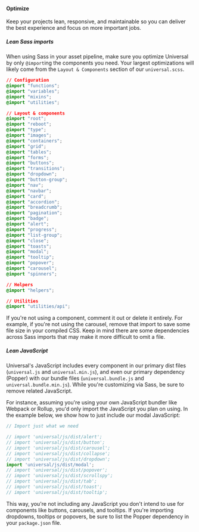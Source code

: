 #### Optimize

Keep your projects lean, responsive, and maintainable so you can deliver the best experience and focus on more important jobs.

##### Lean Sass imports

When using Sass in your asset pipeline, make sure you optimize Universal by only `@import`ing the components you need. Your largest optimizations will likely come from the `Layout & Components` section of our `universal.scss`.
``` css
// Configuration
@import "functions";
@import "variables";
@import "mixins";
@import "utilities";

// Layout & components
@import "root";
@import "reboot";
@import "type";
@import "images";
@import "containers";
@import "grid";
@import "tables";
@import "forms";
@import "buttons";
@import "transitions";
@import "dropdown";
@import "button-group";
@import "nav";
@import "navbar";
@import "card";
@import "accordion";
@import "breadcrumb";
@import "pagination";
@import "badge";
@import "alert";
@import "progress";
@import "list-group";
@import "close";
@import "toasts";
@import "modal";
@import "tooltip";
@import "popover";
@import "carousel";
@import "spinners";

// Helpers
@import "helpers";

// Utilities
@import "utilities/api";
```

If you're not using a component, comment it out or delete it entirely. For example, if you're not using the carousel, remove that import to save some file size in your compiled CSS. Keep in mind there are some dependencies across Sass imports that may make it more difficult to omit a file.

##### Lean JavaScript

Universal's JavaScript includes every component in our primary dist files (`universal.js` and `universal.min.js`), and even our primary dependency (Popper) with our bundle files (`universal.bundle.js` and `universal.bundle.min.js`). While you're customizing via Sass, be sure to remove related JavaScript.

For instance, assuming you're using your own JavaScript bundler like Webpack or Rollup, you'd only import the JavaScript you plan on using. In the example below, we show how to just include our modal JavaScript:

```js
// Import just what we need

// import 'universal/js/dist/alert';
// import 'universal/js/dist/button';
// import 'universal/js/dist/carousel';
// import 'universal/js/dist/collapse';
// import 'universal/js/dist/dropdown';
import 'universal/js/dist/modal';
// import 'universal/js/dist/popover';
// import 'universal/js/dist/scrollspy';
// import 'universal/js/dist/tab';
// import 'universal/js/dist/toast';
// import 'universal/js/dist/tooltip';
```

This way, you're not including any JavaScript you don't intend to use for components like buttons, carousels, and tooltips. If you're importing dropdowns, tooltips or popovers, be sure to list the Popper dependency in your `package.json` file.